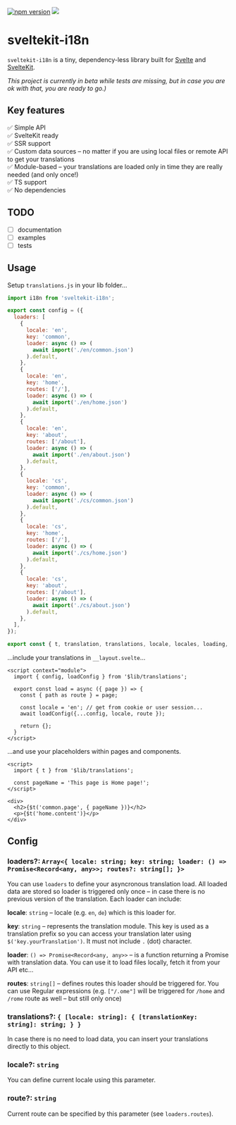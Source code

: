 [![npm version](https://badge.fury.io/js/sveltekit-i18n.svg)](https://badge.fury.io/js/sveltekit-i18n) ![](https://github.com/jarda-svoboda/sveltekit-i18n/workflows/CI/badge.svg)

# sveltekit-i18n
`sveltekit-i18n` is a tiny, dependency-less library built for [Svelte](https://github.com/sveltejs/svelte) and [SvelteKit](https://github.com/sveltejs/kit).

_This project is currently in beta while tests are missing, but in case you are ok with that, you are ready to go.)_

## Key features

✅ Simple API\
✅ SvelteKit ready\
✅ SSR support\
✅ Custom data sources – no matter if you are using local files or remote API to get your translations\
✅ Module-based – your translations are loaded only in time they are really needed (and only once!)\
✅ TS support\
✅ No dependencies

## TODO
- [ ] documentation
- [ ] examples
- [ ] tests

## Usage

Setup `translations.js` in your lib folder...
```javascript
import i18n from 'sveltekit-i18n';

export const config = ({
  loaders: [
    {
      locale: 'en',
      key: 'common',
      loader: async () => (
        await import('./en/common.json')
      ).default,
    },
    {
      locale: 'en',
      key: 'home',
      routes: ['/'],
      loader: async () => (
        await import('./en/home.json')
      ).default,
    },
    {
      locale: 'en',
      key: 'about',
      routes: ['/about'],
      loader: async () => (
        await import('./en/about.json')
      ).default,
    },
    {
      locale: 'cs',
      key: 'common',
      loader: async () => (
        await import('./cs/common.json')
      ).default,
    },
    {
      locale: 'cs',
      key: 'home',
      routes: ['/'],
      loader: async () => (
        await import('./cs/home.json')
      ).default,
    },
    {
      locale: 'cs',
      key: 'about',
      routes: ['/about'],
      loader: async () => (
        await import('./cs/about.json')
      ).default,
    },
  ],
});

export const { t, translation, translations, locale, locales, loading, loadConfig } = new i18n();
```

...include your translations in `__layout.svelte`...

```svelte
<script context="module">
  import { config, loadConfig } from '$lib/translations';

  export const load = async ({ page }) => {
    const { path as route } = page;

    const locale = 'en'; // get from cookie or user session...
    await loadConfig({...config, locale, route });

    return {};
  }
</script>
```

...and use your placeholders within pages and components.

```svelte
<script>
  import { t } from '$lib/translations';

  const pageName = 'This page is Home page!';
</script>

<div>
  <h2>{$t('common.page', { pageName })}</h2>
  <p>{$t('home.content')}</p>
</div>
```

## Config

### __loaders__?: `Array<{ locale: string; key: string; loader: () => Promise<Record<any, any>>; routes?: string[]; }>`

You can use `loaders` to define your asyncronous translation load. All loaded data are stored so loader is triggered only once – in case there is no previous version of the translation.
Each loader can include:

__locale__: `string` – locale (e.g. `en`, `de`) which is this loader for.

__key__: `string` – represents the translation module. This key is used as a translation prefix so you can access your translation later using `$('key.yourTranslation')`. It must not include `.` (dot) character.

__loader__: `() => Promise<Record<any, any>>` – is a function returning a Promise with translation data. You can use it to load files locally, fetch it from your API etc...

__routes__: `string[]` – defines routes this loader should be triggered for. You can use Regular expressions (e.g. `["/.ome"]` will be triggered for `/home` and `/rome` route as well – but still only once)


### __translations__?: `{ [locale: string]: { [translationKey: string]: string; } }`
In case there is no need to load data, you can insert your translations directly to this object.


### __locale__?: `string`
You can define current locale using this parameter.


### __route__?: `string`
Current route can be specified by this parameter (see `loaders.routes`).
